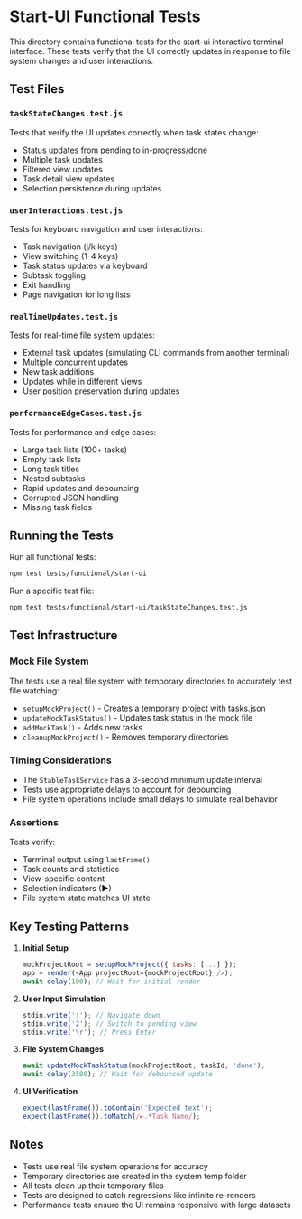 # Start-UI Functional Tests

This directory contains functional tests for the start-ui interactive terminal interface. These tests verify that the UI correctly updates in response to file system changes and user interactions.

## Test Files

### `taskStateChanges.test.js`
Tests that verify the UI updates correctly when task states change:
- Status updates from pending to in-progress/done
- Multiple task updates
- Filtered view updates
- Task detail view updates
- Selection persistence during updates

### `userInteractions.test.js`
Tests for keyboard navigation and user interactions:
- Task navigation (j/k keys)
- View switching (1-4 keys)
- Task status updates via keyboard
- Subtask toggling
- Exit handling
- Page navigation for long lists

### `realTimeUpdates.test.js`
Tests for real-time file system updates:
- External task updates (simulating CLI commands from another terminal)
- Multiple concurrent updates
- New task additions
- Updates while in different views
- User position preservation during updates

### `performanceEdgeCases.test.js`
Tests for performance and edge cases:
- Large task lists (100+ tasks)
- Empty task lists
- Long task titles
- Nested subtasks
- Rapid updates and debouncing
- Corrupted JSON handling
- Missing task fields

## Running the Tests

Run all functional tests:
```bash
npm test tests/functional/start-ui
```

Run a specific test file:
```bash
npm test tests/functional/start-ui/taskStateChanges.test.js
```

## Test Infrastructure

### Mock File System
The tests use a real file system with temporary directories to accurately test file watching:
- `setupMockProject()` - Creates a temporary project with tasks.json
- `updateMockTaskStatus()` - Updates task status in the mock file
- `addMockTask()` - Adds new tasks
- `cleanupMockProject()` - Removes temporary directories

### Timing Considerations
- The `StableTaskService` has a 3-second minimum update interval
- Tests use appropriate delays to account for debouncing
- File system operations include small delays to simulate real behavior

### Assertions
Tests verify:
- Terminal output using `lastFrame()`
- Task counts and statistics
- View-specific content
- Selection indicators (►)
- File system state matches UI state

## Key Testing Patterns

1. **Initial Setup**
   ```javascript
   mockProjectRoot = setupMockProject({ tasks: [...] });
   app = render(<App projectRoot={mockProjectRoot} />);
   await delay(100); // Wait for initial render
   ```

2. **User Input Simulation**
   ```javascript
   stdin.write('j'); // Navigate down
   stdin.write('2'); // Switch to pending view
   stdin.write('\r'); // Press Enter
   ```

3. **File System Changes**
   ```javascript
   await updateMockTaskStatus(mockProjectRoot, taskId, 'done');
   await delay(3500); // Wait for debounced update
   ```

4. **UI Verification**
   ```javascript
   expect(lastFrame()).toContain('Expected text');
   expect(lastFrame()).toMatch(/►.*Task Name/);
   ```

## Notes

- Tests use real file system operations for accuracy
- Temporary directories are created in the system temp folder
- All tests clean up their temporary files
- Tests are designed to catch regressions like infinite re-renders
- Performance tests ensure the UI remains responsive with large datasets